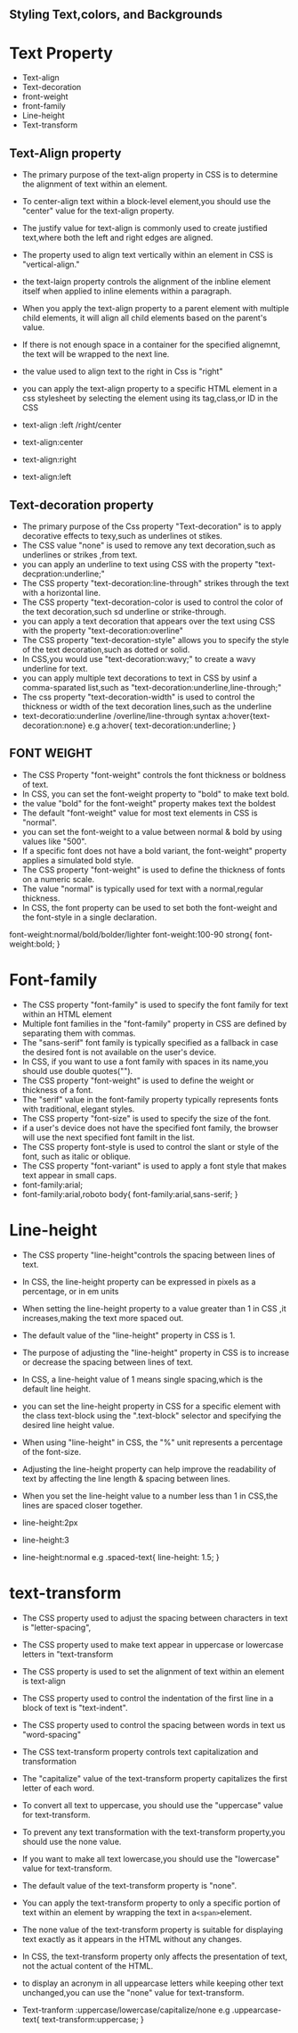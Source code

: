 ## Styling  Text,colors, and Backgrounds 
# Text Property 
- Text-align 
- Text-decoration 
- front-weight 
- front-family
- Line-height 
- Text-transform
## Text-Align property
- The primary purpose of the text-align property in CSS is to determine the alignment of text within an element.
- To center-align text within a block-level element,you should use the "center" value for the text-align property.
- The justify value for text-align is commonly used to create justified text,where both the left and right edges are aligned.
- The property used to align text vertically within an element in CSS is "vertical-align."
- the text-laign property controls the alignment of the inbline element itself when applied to inline elements within a paragraph.
- When you apply the text-align property to a parent element with multiple child elements, it will align all child elements based on the parent's value.
- If there is not enough space in a container for the specified alignemnt, the text will be wrapped to the next line.
- the value used to align text to the right in Css is "right"
- you can apply the text-align property to a specific HTML element in a css stylesheet by selecting the element using its tag,class,or ID in the CSS

- text-align :left /right/center
- text-align:center
- text-align:right
- text-align:left

## Text-decoration property
- The primary purpose of the Css property "Text-decoration" is to apply decorative effects to texy,such as underlines ot stikes.
- The CSS value "none" is used to remove any text decoration,such as underlines or strikes ,from text.
- you can apply an underline to text  using CSS with the property "text-decpration:underline;"
- The CSS property "text-decoration:line-through" strikes through the text with a horizontal line.
- The CSS property "text-decoration-color is used to control  the color of the text decoration,such sd underline or strike-through.
- you can apply a text decoration that appears over the text using CSS with the property "text-decoration:overline"
- The CSS property "text-decoration-style" allows you to specify the style of the text decoration,such as dotted or solid.
- In CSS,you would use "text-decoration:wavy;" to create a wavy underline for text.
- you can apply multiple text decorations to text in CSS by usinf a comma-sparated list,such as "text-decoration:underline,line-through;"
- The css property "text-decoration-width" is used to control the thickness or width of the text decoration lines,such as the underline
- text-decoratio:underline /overline/line-through
syntax
a:hover{text-decoration:none}
e.g a:hover{
    text-decoration:underline;
}

## FONT WEIGHT
- The CSS Property "font-weight" controls the font thickness or boldness of text.
- In CSS, you can set the font-weight property to "bold" to make text bold.
- the value "bold" for the font-weight" property makes text the boldest
- The default "font-weight" value for most text elements in CSS is "normal".
- you can set the font-weight to a value between normal & bold by using values like "500".
-  If a specific font does not have a bold variant, the font-weight" property applies a simulated bold style.
- The CSS property "font-weight" is used to define the thickness of fonts on a numeric scale.
- The value "normal" is typically used for text with a normal,regular thickness.
- In CSS, the font property can be used to set both the font-weight and the font-style in a single declaration.

 font-weight:normal/bold/bolder/lighter
 font-weight:100-90
 strong{
    font-weight:bold;
 }

# Font-family 
- The CSS property "font-family" is used to specify the font family for text within an HTML element
- Multiple font families in the "font-family" property in CSS are defined by separating them with commas.
- The "sans-serif" font family is typically specified as a fallback in case the desired font is not available on the user's device.
- In CSS, if you want to use a font family with spaces in its name,you should use double quotes("").
- The CSS property "font-weight" is used to define the weight or thickness of a font.
- The "serif" value in the font-family property typically represents fonts with traditional, elegant styles.
- The CSS property "font-size" is used to specify the size of the font.
- if a user's device does not have the specified font family, the browser will use the next specified font familt in the list.
- The CSS property font-style is used to control the slant or style of the font, such as italic or oblique.
- The CSS property "font-variant" is used to apply a font style that makes text appear in small caps.
- font-family:arial;
- font-family:arial,roboto
body{
    font-family:arial,sans-serif;
}

#  Line-height
- The CSS property "line-height"controls the spacing between lines of text.
- In CSS, the line-height property can be expressed in pixels as a percentage, or in em units
- When setting the line-height property to a value greater than 1 in CSS ,it increases,making the text more spaced out.
- The default value of the "line-height" property in CSS is 1.
- The purpose of adjusting the "line-height" property in CSS is to increase or decrease the spacing between lines of text.
- In CSS, a line-height value of 1 means single spacing,which is the default line height.
- you can set the line-height property in CSS for a specific element with the class text-block using the ".text-block" selector and specifying the desired line height value.
- When using "line-height" in CSS, the "%" unit represents a percentage of the font-size.
- Adjusting the line-height property can help improve the readability of text by affecting the line length & spacing between lines.
- When you set the line-height value to a number less than 1 in CSS,the lines are spaced closer together.

- line-height:2px
- line-height:3
- line-height:normal
e.g 
.spaced-text{
    line-height: 1.5;
}
# text-transform
- The CSS property used to adjust the spacing between characters in text is "letter-spacing",
- The CSS property used to make text appear in uppercase or lowercase letters in "text-transform
- The CSS property is used to set the alignment of text within an element is text-align
- The CSS property used to control the indentation of the first line in a block of text is "text-indent".
- The CSS property used to control the spacing between words in text us "word-spacing"
- The CSS text-transform property controls text capitalization and transformation 
- The "capitalize" value of the text-transform property capitalizes the first letter of each word.
- To convert all text to uppercase, you should use the "uppercase" value for text-transform.
- To prevent any text transformation with the text-transform property,you should use the none value.
- If you want to make all text lowercase,you should use the "lowercase" value for text-transform.
- The default value of the text-transform property is "none".
- You can apply the text-transform property to only a specific portion of text within an element by wrapping the text in a`<span>`element.
- The none value of the text-transform property is suitable for displaying text exactly as it appears in the HTML without any changes.
- In CSS, the text-transform property only affects the presentation of text, not the actual content of the HTML.
- to display an acronym in all uppearcase letters while keeping other text unchanged,you can use the "none" value for text-transform.

- Text-tranform :uppercase/lowercase/capitalize/none
e.g
.uppearcase-text{
    text-transform:uppercase;
}